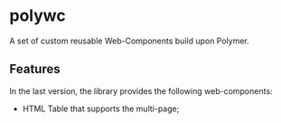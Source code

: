 # polywc
A set of custom reusable Web-Components build upon Polymer.

## Features

In the last version, the library provides the following web-components:

 - HTML Table that supports the multi-page;


